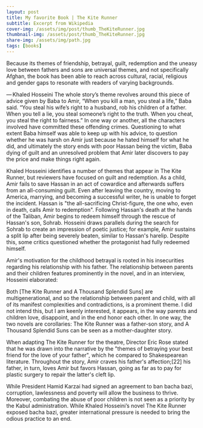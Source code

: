 ```yaml
---
layout: post
title: My favorite Book | The Kite Runner
subtitle: Excerpt from Wikipedia
cover-img: /assets/img/post/thumb_TheKiteRunner.jpg
thumbnail-img: /assets/post/thumb_TheKiteRunner.jpg
share-img: /assets/img/path.jpg
tags: [books]
---
```


Because its themes of friendship, betrayal, guilt, redemption and the uneasy love between fathers and sons are universal themes, and not specifically Afghan, the book has been able to reach across cultural, racial, religious and gender gaps to resonate with readers of varying backgrounds.

— Khaled Hosseini
The whole story’s theme revolves around this piece of advice given by Baba to Amir, “When you kill a man, you steal a life,” Baba said. “You steal his wife’s right to a husband, rob his children of a father. When you tell a lie, you steal someone’s right to the truth. When you cheat, you steal the right to fairness.” In one way or another, all the characters involved have committed these offending crimes. Questioning to what extent Baba himself was able to keep up with his advice, to question whether he was harsh on Amir just because he hated himself for what he did, and ultimately the story ends with poor Hassan being the victim, Baba dying of guilt and an unresolved problem that Amir later discovers to pay the price and make things right again.

Khaled Hosseini identifies a number of themes that appear in The Kite Runner, but reviewers have focused on guilt and redemption. As a child, Amir fails to save Hassan in an act of cowardice and afterwards suffers from an all-consuming guilt. Even after leaving the country, moving to America, marrying, and becoming a successful writer, he is unable to forget the incident. Hassan is "the all-sacrificing Christ-figure, the one who, even in death, calls Amir to redemption". Following Hassan's death at the hands of the Taliban, Amir begins to redeem himself through the rescue of Hassan's son, Sohrab. Hosseini draws parallels during the search for Sohrab to create an impression of poetic justice; for example, Amir sustains a split lip after being severely beaten, similar to Hassan's harelip. Despite this, some critics questioned whether the protagonist had fully redeemed himself.

Amir's motivation for the childhood betrayal is rooted in his insecurities regarding his relationship with his father. The relationship between parents and their children features prominently in the novel, and in an interview, Hosseini elaborated:

Both [The Kite Runner and A Thousand Splendid Suns] are multigenerational, and so the relationship between parent and child, with all of its manifest complexities and contradictions, is a prominent theme. I did not intend this, but I am keenly interested, it appears, in the way parents and children love, disappoint, and in the end honor each other. In one way, the two novels are corollaries: The Kite Runner was a father-son story, and A Thousand Splendid Suns can be seen as a mother-daughter story.

When adapting The Kite Runner for the theatre, Director Eric Rose stated that he was drawn into the narrative by the "themes of betraying your best friend for the love of your father", which he compared to Shakespearean literature. Throughout the story, Amir craves his father's affection;[22] his father, in turn, loves Amir but favors Hassan, going as far as to pay for plastic surgery to repair the latter's cleft lip.

While President Hamid Karzai had signed an agreement to ban bacha bazi, corruption, lawlessness and poverty will allow the business to thrive. Moreover, combating the abuse of poor children is not seen as a priority by the Kabul administration. While Khaled Hosseini’s novel The Kite Runner exposed bacha bazi, greater international pressure is needed to bring the odious practice to an end.
